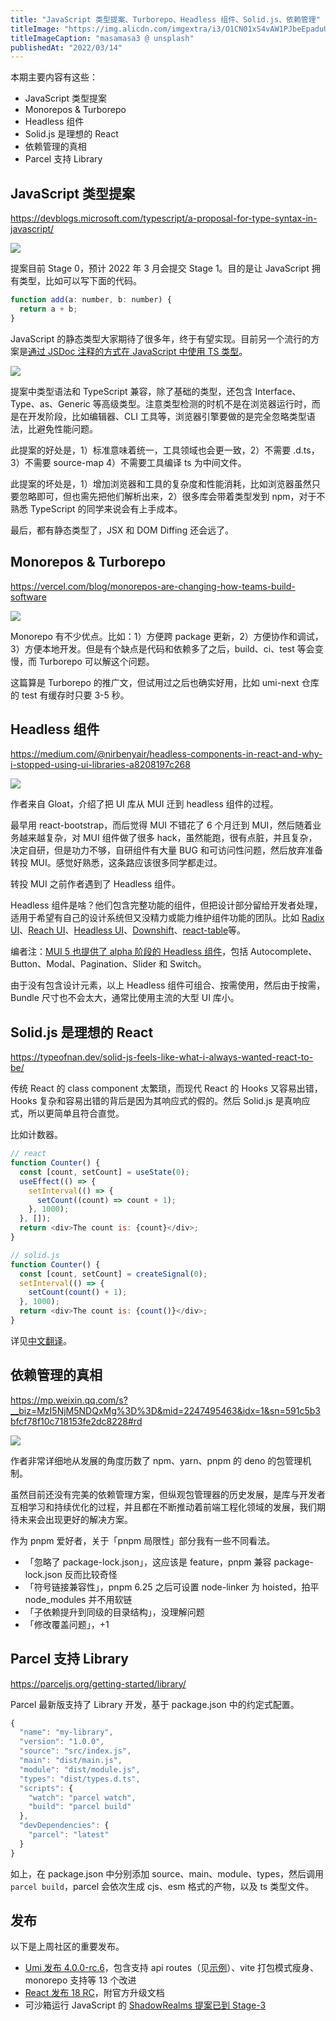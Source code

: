 ```yaml
---
title: "JavaScript 类型提案、Turborepo、Headless 组件、Solid.js、依赖管理"
titleImage: "https://img.alicdn.com/imgextra/i3/O1CN01xS4vAW1PJbeEpaduU_!!6000000001820-0-tps-1676-1080.jpg"
titleImageCaption: "masamasa3 @ unsplash"
publishedAt: "2022/03/14"
---
```


本期主要内容有这些：

- JavaScript 类型提案
- Monorepos & Turborepo
- Headless 组件
- Solid.js 是理想的 React
- 依赖管理的真相
- Parcel 支持 Library

## JavaScript 类型提案
https://devblogs.microsoft.com/typescript/a-proposal-for-type-syntax-in-javascript/

![](https://img.alicdn.com/imgextra/i1/O1CN01z4uo711x7Q2km4Vl4_!!6000000006396-0-tps-1986-1080.jpg)

提案目前 Stage 0，预计 2022 年 3 月会提交 Stage 1。目的是让 JavaScript 拥有类型，比如可以写下面的代码。

```js
function add(a: number, b: number) {
  return a + b;
}
```

JavaScript 的静态类型大家期待了很多年，终于有望实现。目前另一个流行的方案是[通过 JSDoc 注释的方式在 JavaScript 中使用 TS 类型](https://www.typescriptlang.org/docs/handbook/jsdoc-supported-types.html)。

![](https://img.alicdn.com/imgextra/i4/O1CN01A28RCd1UzLpCwDHlB_!!6000000002588-0-tps-950-428.jpg)

提案中类型语法和 TypeScript 兼容，除了基础的类型，还包含 Interface、Type、as、Generic 等高级类型。注意类型检测的时机不是在浏览器运行时，而是在开发阶段，比如编辑器、CLI 工具等，浏览器引擎要做的是完全忽略类型语法，比避免性能问题。

此提案的好处是，1）标准意味着统一，工具领域也会更一致，2）不需要 .d.ts，3）不需要 source-map 4）不需要工具编译 ts 为中间文件。

此提案的坏处是，1）增加浏览器和工具的复杂度和性能消耗，比如浏览器虽然只要忽略即可，但也需先把他们解析出来，2）很多库会带着类型发到 npm，对于不熟悉 TypeScript 的同学来说会有上手成本。

最后，都有静态类型了，JSX 和 DOM Diffing 还会远了。

## Monorepos & Turborepo
https://vercel.com/blog/monorepos-are-changing-how-teams-build-software

![](https://img.alicdn.com/imgextra/i3/O1CN01NKYdGj1y1klCxN80X_!!6000000006519-0-tps-1327-829.jpg)

Monorepo 有不少优点。比如：1）方便跨 package 更新，2）方便协作和调试，3）方便本地开发。但是有个缺点是代码和依赖多了之后，build、ci、test 等会变慢，而 Turborepo 可以解这个问题。

这篇算是 Turborepo 的推广文，但试用过之后也确实好用，比如 umi-next 仓库的 test 有缓存时只要 3-5 秒。

## Headless 组件
https://medium.com/@nirbenyair/headless-components-in-react-and-why-i-stopped-using-ui-libraries-a8208197c268

![](https://img.alicdn.com/imgextra/i3/O1CN01FMRb5Y1RorunjMZJR_!!6000000002159-0-tps-1044-782.jpg)

作者来自 Gloat，介绍了把 UI 库从 MUI 迁到 headless 组件的过程。

最早用 react-bootstrap，而后觉得 MUI 不错花了 6 个月迁到 MUI，然后随着业务越来越复杂，对 MUI 组件做了很多 hack，虽然能跑，很有点脏，并且复杂，决定自研，但是功力不够，自研组件有大量 BUG 和可访问性问题，然后放弃准备转投 MUI。感觉好熟悉，这条路应该很多同学都走过。

转投 MUI 之前作者遇到了 Headless 组件。

Headless 组件是啥？他们包含完整功能的组件，但把设计部分留给开发者处理，适用于希望有自己的设计系统但又没精力或能力维护组件功能的团队。比如 [Radix UI](https://www.radix-ui.com/)、[Reach UI](https://reach.tech/)、[Headless UI](https://headlessui.dev/)、[Downshift](https://github.com/downshift-js/downshift)、[react-table](https://react-table.tanstack.com/)等。

编者注：[MUI 5 也提供了 alpha 阶段的 Headless 组件](https://mui.com/blog/mui-core-v5/#unstyled-components-alpha)，包括 Autocomplete、Button、Modal、Pagination、Slider 和 Switch。

由于没有包含设计元素，以上 Headless 组件可组合、按需使用，然后由于按需，Bundle 尺寸也不会太大，通常比使用主流的大型 UI 库小。

## Solid.js 是理想的 React
https://typeofnan.dev/solid-js-feels-like-what-i-always-wanted-react-to-be/

传统 React 的 class component 太繁琐，而现代 React 的 Hooks 又容易出错，Hooks 复杂和容易出错的背后是因为其响应式的假的。然后 Solid.js 是真响应式，所以更简单且符合直觉。

比如计数器。

```js
// react
function Counter() {
  const [count, setCount] = useState(0);
  useEffect(() => {
    setInterval(() => {
      setCount((count) => count + 1);
    }, 1000);
  }, []);
  return <div>The count is: {count}</div>;
}

// solid.js
function Counter() {
  const [count, setCount] = createSignal(0);
  setInterval(() => {
    setCount(count() + 1);
  }, 1000);
  return <div>The count is: {count()}</div>;
}
```

详见[中文翻译](https://mp.weixin.qq.com/s?__biz=MzUxMzcxMzE5Ng%3D%3D&mid=2247513757&idx=1&sn=a828aa97c450b90c13ef0bd4a6fdbb5a#rd)。

## 依赖管理的真相
https://mp.weixin.qq.com/s?__biz=MzI5NjM5NDQxMg%3D%3D&mid=2247495463&idx=1&sn=591c5b3bfcf78f10c718153fe2dc8228#rd

![](https://img.alicdn.com/imgextra/i4/O1CN01ZqXd4p1LSWtsXPE2m_!!6000000001298-0-tps-858-472.jpg)

作者非常详细地从发展的角度历数了 npm、yarn、pnpm 的 deno 的包管理机制。

虽然目前还没有完美的依赖管理方案，但纵观包管理器的历史发展，是库与开发者互相学习和持续优化的过程，并且都在不断推动着前端工程化领域的发展，我们期待未来会出现更好的解决方案。

作为 pnpm 爱好者，关于「pnpm 局限性」部分我有一些不同看法。

- 「忽略了 package-lock.json」，这应该是 feature，pnpm 兼容 package-lock.json 反而比较奇怪
- 「符号链接兼容性」，pnpm 6.25 之后可设置 node-linker 为 hoisted，拍平 node_modules 并不用软链
- 「子依赖提升到同级的目录结构」，没理解问题
- 「修改覆盖问题」，+1

## Parcel 支持 Library
https://parceljs.org/getting-started/library/

Parcel 最新版支持了 Library 开发，基于 package.json 中的约定式配置。

```js
{
  "name": "my-library",
  "version": "1.0.0",
  "source": "src/index.js",
  "main": "dist/main.js",
  "module": "dist/module.js",
  "types": "dist/types.d.ts",
  "scripts": {
    "watch": "parcel watch",
    "build": "parcel build"
  },
  "devDependencies": {
    "parcel": "latest"
  }
}
```

如上，在 package.json 中分别添加 source、main、module、types，然后调用 `parcel build`，parcel 会依次生成 cjs、esm 格式的产物，以及 ts 类型文件。

## 发布

以下是上周社区的重要发布。

- [Umi 发布 4.0.0-rc.6](https://github.com/umijs/umi-next/releases/tag/v4.0.0-rc.6)，包含支持 api routes（见[示例](https://github.com/umijs/umi-blog-example)）、vite 打包模式瘦身、monorepo 支持等 13 个改进
- [React 发布 18 RC](https://reactjs.org/blog/2022/03/08/react-18-upgrade-guide.html)，附官方升级文档
- 可沙箱运行 JavaScript 的 [ShadowRealms 提案已到 Stage-3](https://fjolt.com/article/javascript-shadowrealms)
